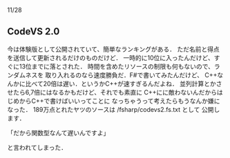 11/28

CodeVS 2.0
---
今は体験版として公開されていて、簡単なランキングがある．
ただ名前と得点を送信して更新されるだけのものだけど．
一時的に10位に入ったんだけど、すぐに13位までに落とされた．
時間を含めたリソースの制限も何もないので、ランダムネスを
取り入れるのなら速度勝負だ．F#で書いてみたんだけど、
C++なんかに比べて20倍は遅い．というかC++が速すぎるんだよね．
並列計算とかさせたら6,7倍にはなるかもだけど、それでも素直に
C++にに敵わないんだからはじめからC++で書けばいいってことに
なっちゃうって考えたらもうなんか嫌になった．
189万点とれたヤツのソースは /fsharp/codevs2.fs.txt として
公開します．

「だから関数型なんて遅いんですよ」

と言われてしまった．
